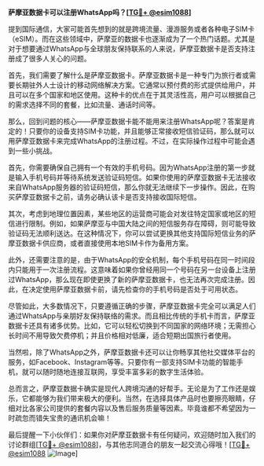 **萨摩亚数据卡可以注册WhatsApp吗？[[TG💪+ @esim1088](https://t.me/s/esim1088)]**

提到国际通信，大家可能首先想到的就是跨境流量、漫游服务或者各种电子SIM卡（eSIM）。而在这些领域中，萨摩亚的数据卡也逐渐成为了一个热门话题。尤其是对于想要通过WhatsApp与全球朋友保持联系的人来说，萨摩亚数据卡是否支持注册成了很多人关心的问题。

首先，我们需要了解什么是萨摩亚数据卡。萨摩亚数据卡是一种专门为旅行者或需要长期驻外人士设计的移动网络解决方案。它通常以预付费的形式提供给用户，并且可以在多个国家和地区使用。这种卡的优点在于其灵活性高，用户可以根据自己的需求选择不同的套餐，比如流量、通话时间等。

那么，回到问题的核心——萨摩亚数据卡能不能用来注册WhatsApp呢？答案是肯定的！只要你的设备支持SIM卡功能，并且能够正常接收短信验证码，那么就可以用萨摩亚数据卡来完成WhatsApp的注册过程。不过，在实际操作过程中可能会遇到一些小挑战。

首先，你需要确保自己拥有一个有效的手机号码。因为WhatsApp注册的第一步就是输入手机号码并等待系统发送验证码短信。如果你使用的萨摩亚数据卡无法接收来自WhatsApp服务器的验证码短信，那么你就无法继续下一步操作。因此，在购买萨摩亚数据卡之前，请务必确认该卡是否支持接收国际短信。

其次，考虑到地理位置因素，某些地区的运营商可能会对发往特定国家或地区的短信进行限制。例如，如果萨摩亚与中国大陆之间的短信服务存在障碍，则可能导致验证码无法顺利送达。在这种情况下，你可以尝试更换其他支持国际短信业务的萨摩亚数据卡供应商，或者直接使用本地SIM卡作为备用方案。

此外，还需要注意的是，由于WhatsApp的安全机制，每个手机号码在同一时间段内只能用于一次注册流程。这意味着如果你曾经用同一个号码在另一台设备上注册过WhatsApp，那么现在即使更换了新的萨摩亚数据卡，也无法再次完成注册。因此，在决定使用萨摩亚数据卡前，请先检查你的手机号码是否处于可用状态。

尽管如此，大多数情况下，只要遵循正确的步骤，萨摩亚数据卡完全可以满足人们通过WhatsApp与亲朋好友保持联络的需求。而且相比传统的手机卡而言，萨摩亚数据卡还具有诸多优势。比如，它可以轻松切换到不同国家的网络环境；无需担心长时间不用导致欠费停机；并且价格相对低廉，适合短期出国旅行者使用。

当然啦，除了WhatsApp之外，萨摩亚数据卡还可以让你畅享其他社交媒体平台的服务，如Facebook、Instagram等等。只要你有一部支持SIM卡功能的智能手机，就可以随时随地连接互联网，享受丰富多彩的数字生活体验。

总而言之，萨摩亚数据卡确实是现代人跨境沟通的好帮手。无论是为了工作还是娱乐，它都能够为我们带来极大的便利。当然，在选择具体产品时也要擦亮眼睛，仔细对比各家公司提供的套餐内容以及售后服务质量等因素。毕竟谁都不希望因为一时疏忽而错失宝贵的通讯机会嘛！

最后提醒一下小伙伴们：如果你对萨摩亚数据卡有任何疑问，欢迎随时加入我们的讨论群组[[TG💪+ @esim1088](https://t.me/s/esim1088)]，与其他志同道合的朋友一起交流心得哦！[[TG💪+ @esim1088](https://t.me/s/esim1088) ![Image](https://i.postimg.cc/4NQfJmqS/Snipaste-2025-05-13-00-14-12.png)]